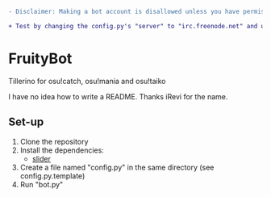 ```diff
- Disclaimer: Making a bot account is disallowed unless you have permission from peppy. Please email him or support (pe@ppy.sh) before doing so.

+ Test by changing the config.py's "server" to "irc.freenode.net" and using a random name in "botnick"
```


# FruityBot
Tillerino for osu!catch, osu!mania and osu!taiko

I have no idea how to write a README.
Thanks iRevi for the name.


## Set-up
1. Clone the repository
2. Install the dependencies: 
   * [slider](https://github.com/llllllllll/slider)
3. Create a file named "config.py" in the same directory (see config.py.template)
4. Run "bot.py"
